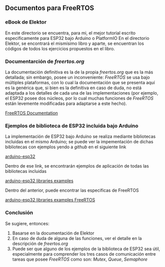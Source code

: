 ##      Documentos para FreeRTOS

###     eBook de Elektor

  En este directorio se encuentra, para mi, el mejor tutorial escrito especificamente para ESP32 bajo Arduino o PlatformIO
  En el directorio Elektor, se encontrará el mismísimo libro y aparte, se encuentran los códigos de todos los ejercicios propuestos en el libro.

###     Documentarción de _freertos.org_

  La documentación definitiva es la de la propia _freertos.org_ que es la más detallada; sin embargo, posee un inconveniente: _FreeRTOS_  se usa bajo múltiples plataformas, con lo cual la documentación que se presenta aquí es la genérica que, si bien es la definitiva en caso de duda, no está adaptada a los detalles de cada una de las implementaciones (por ejemplo, el ESP32 posee dos núcleos, por lo cual muchas funciones de _FreeRTOS_ están levemente modificadas para adaptarse a este hecho).

  [FreeRTOS Documentation](https://www.freertos.org/Documentation/RTOS_book.html)

###     Ejemplos de biblioteca de ESP32 incluida bajo Arduino

  La implementación de ESP32 bajo Arduino se realiza mediante bibliotecas incluidas en el mismo Arduino; se puede ver la impementación de dichas bibliotecas con ejemplos yendo a _github_ en el siguiente link

  [arduino-esp32](https://github.com/espressif/arduino-esp32/tree/master)

  Dentro de ese link, se encontrarán ejemplos de aplicación de todas las bibliotecas incluidas

  [arduino-esp32 libraries examples](https://github.com/espressif/arduino-esp32/tree/master/libraries/ESP32/examples)

  Dentro del anterior, puede encontrar las especificas de FreeRTOS

  [arduino-esp32 libraries examples FreeRTOS](https://github.com/espressif/arduino-esp32/tree/master/libraries/ESP32/examples/FreeRTOS)

###     Conclusión

  Se sugiere, entonces:

  1. Basarse en la documentación de Elektor
  2. En caso de duda de alguna de las funciones, ver el detalle en la descripción de _freertos.org_
  3. Puede ser que alguno de los ejemplos de la biblioteca de ESP32 sea útil, especialmente para comprender los tres casos de comunicación entre tareas que posee _FreeRTOS_ como son: _Mutex_, _Queue_, _Semaphore_







